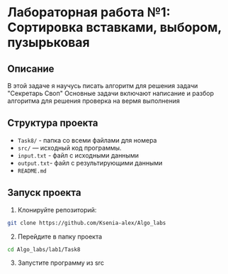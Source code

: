 # Лабораторная работа №1: Сортировка вставками, выбором, пузырьковая

## Описание
В этой задаче я научусь писать алгоритм для решения задачи "Секретарь Своп"
Основные задачи включают написание и разбор алгоритма для решения
проверка на вермя выполнения

## Структура проекта
- `Task8/` - папка со всеми файлами для номера
- `src/` — исходный код программы.
- `input.txt` - файл с исходными данными
- `output.txt`- файл с результирующими данными
- `README.md`


## Запуск проекта
1. Клонируйте репозиторий:
```bash
git clone https://github.com/Ksenia-alex/Algo_labs
```

2. Перейдите в папку проекта
```bash
cd Algo_labs/lab1/Task8
```

3. Запустите программу из src
